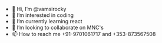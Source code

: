- 👋 Hi, I’m @vamsirocky
- 👀 I’m interested in coding
- 🌱 I’m currently learning react
- 💞️ I’m looking to collaborate on MNC's
- 📫 How to reach me +91-9701061717 and +353-873567508

<!---
vamsirocky/vamsirocky is a ✨ special ✨ repository because its `README.md` (this file) appears on your GitHub profile.
You can click the Preview link to take a look at your changes.
--->
